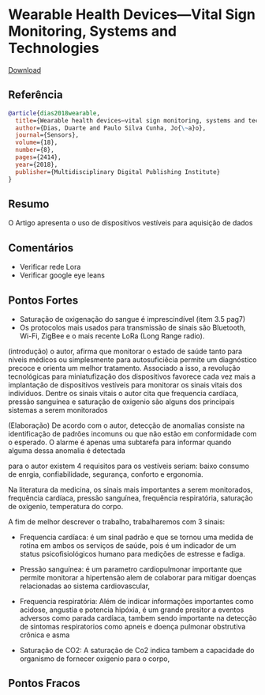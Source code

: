 # Wearable Health Devices—Vital Sign Monitoring, Systems and Technologies

[Download](https://www.mdpi.com/1424-8220/18/8/2414/pdf)


## Referência
```bibtex
@article{dias2018wearable,
  title={Wearable health devices—vital sign monitoring, systems and technologies},
  author={Dias, Duarte and Paulo Silva Cunha, Jo{\~a}o},
  journal={Sensors},
  volume={18},
  number={8},
  pages={2414},
  year={2018},
  publisher={Multidisciplinary Digital Publishing Institute}
}
```

## Resumo
O Artigo apresenta o uso de dispositivos vestíveis para aquisição de dados



## Comentários
- Verificar rede Lora
- Verificar google eye leans

## Pontos Fortes
- Saturação de oxigenação do sangue é imprescindível (item 3.5 pag7)
- Os protocolos mais usados para transmissão de sinais são Bluetooth, Wi-Fi, ZigBee e o mais recente
LoRa (Long Range radio).


(introdução)
o autor, afirma que monitorar o estado de saúde tanto para níveis médicos ou simplesmente para autosuficiêcia permite um diagnóstico precoce e orienta um melhor tratamento. Associado a isso, a revolução tecnológicas para miniatufização dos dispositivos favorece cada vez mais a implantação de dispositivos vestíveis para monitorar os sinais vitais dos indivíduos. Dentre os sinais vitais o autor cita que frequencia cardíaca, pressão sanguínea e saturação de oxigenio são alguns dos principais sistemas a serem monitorados

(Elaboração)
De acordo com o autor, detecção de anomalias consiste na identificação de padrões incomuns ou que não estão em conformidade com o esperado. O alarme é apenas uma subtarefa para informar quando alguma dessa anomalia é detectada

para o autor existem 4 requisitos para os vestíveis seriam: baixo consumo de enrgia, confiabilidade, segurança, conforto e ergonomia.

Na literatura da medicina, os sinais mais importantes a serem monitorados, frequência cardíaca, pressão sanguínea, frequência respiratória, saturação de oxigenio, temperatura do corpo. 

A fim de melhor descrever o trabalho, trabalharemos com 3 sinais:
- Frequencia cardíaca: é um sinal padrão e que se tornou uma medida de rotina em ambos os serviços de saúde, pois é um indicador de um status psicofisiológicos humano para medições de estresse e fadiga.

- Pressão sanguínea: é um parametro cardiopulmonar importante que permite monitorar a hipertensão alem de colaborar para mitigar doenças relacionadas ao sistema cardiovascular,

- Frequencia respiratória: Além de indicar informações importantes como acidose, angustia e potencia hipóxia, é um grande presitor a eventos adversos como parada cardíaca, tambem sendo importante na detecção de sintomas respiratorios como apneis e doença pulmonar obstrutiva crônica e asma

- Saturação de CO2: A saturação de Co2 indica tambem a capacidade do organismo de fornecer oxigenio para o corpo,



## Pontos Fracos
